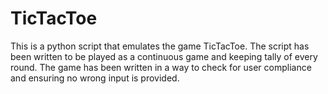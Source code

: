 # TicTacToe
This is a python script that emulates the game TicTacToe. 
The script has been written to be played as a continuous game and keeping tally of every round.
The game has been written in a way to check for user compliance and ensuring no wrong input is provided.
